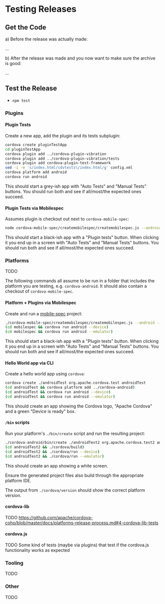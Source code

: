 # Testing Releases


## Get the Code

a) Before the release was actually made:

...

b) After the release was made and you now want to make sure the archive is good:

...

## Test the Release

- `npm test`

### Plugins

#### Plugin Tests

Create a new app, add the plugin and its tests subplugin:

```bash
cordova create pluginTestApp
cd pluginTestApp
cordova plugin add ../cordova-plugin-vibration
cordova plugin add ../cordova-plugin-vibration/tests
cordova plugin add cordova-plugin-test-framework
sed -i -e 's/index.html/cdvtests\/index.html/g' config.xml
cordova platform add android
cordova run android
```

This should start a grey-ish app with "Auto Tests" and "Manual Tests" buttons. You should run both and see if all/most/the expected ones succeed.

#### Plugin Tests via Mobilespec

Assumes plugin is checkout out next to `cordova-mobile-spec`:

```bash
node cordova-mobile-spec/createmobilespec/createmobilespec.js --android --global --plugins="cordova-plugin-vibration"
```

This should start a black-ish app with a "Plugin tests" button. When clicking it you end up in a screen with "Auto Tests" and "Manual Tests" buttons. You should run both and see if all/most/the expected ones succeed.

### Platforms

TODO

The following commands all assume to be run in a folder that includes the platform you are testing, e.g. `cordova-android`. It should also contain a checkout of `cordova-mobile-spec`.

#### Platform + Plugins via Mobilespec

Create and run a [mobile-spec](https://github.com/apache/cordova-mobile-spec/) project:

```bash
./cordova-mobile-spec/createmobilespec/createmobilespec.js --android --forceplugins
(cd mobilespec && cordova run android --device)
(cd mobilespec && cordova run android --emulator)
```

This should start a black-ish app with a "Plugin tests" button. When clicking it you end up in a screen with "Auto Tests" and "Manual Tests" buttons. You should run both and see if all/most/the expected ones succeed.

#### Hello World app via CLI

Create a hello world app using `cordova`:

```bash
cordova create ./androidTest org.apache.cordova.test androidTest
(cd androidTest && cordova platform add ../cordova-android)
(cd androidTest && cordova run android --device)
(cd androidTest && cordova run android --emulator)
```

This should create an app showing the Cordova logo, "Apache Cordova" and a green "Device is ready" box.

#### `/bin` scripts

Run your platform's `./bin/create` script and run the resulting project:

```bash
./cordova-android/bin/create ./androidTest2 org.apache.cordova.test2 androidTest2
(cd androidTest2 && ./cordova/build)
(cd androidTest2 && ./cordova/run --device)
(cd androidTest2 && ./cordova/run --emulator)
```

This should create an app showing a white screen.

Ensure the generated project files also build through the appropriate platform IDE.

The output from `./cordova/version` should show the correct platform version.

#### cordova-lib

TODO https://github.com/apache/cordova-coho/blob/master/docs/platforms-release-process.md#4-cordova-lib-tests

#### cordova.js

TODO Some kind of tests (maybe via plugins) that test if the cordova.js functionality works as expected

### Tooling

TODO

### Other

TODO

